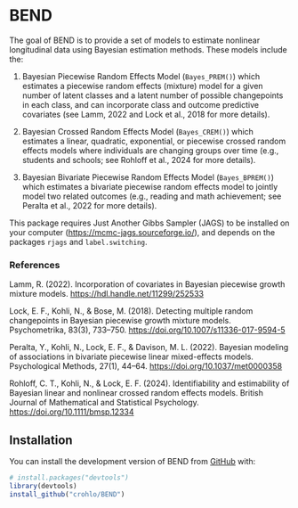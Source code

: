 
<!-- README.md is generated from README.Rmd. Please edit that file -->

# BEND

<!-- badges: start -->
<!-- badges: end -->

The goal of BEND is to provide a set of models to estimate nonlinear
longitudinal data using Bayesian estimation methods. These models
include the:

1.  Bayesian Piecewise Random Effects Model (`Bayes_PREM()`) which
    estimates a piecewise random effects (mixture) model for a given
    number of latent classes and a latent number of possible
    changepoints in each class, and can incorporate class and outcome
    predictive covariates (see Lamm, 2022 and Lock et al., 2018 for more
    details).

2.  Bayesian Crossed Random Effects Model (`Bayes_CREM()`) which
    estimates a linear, quadratic, exponential, or piecewise crossed
    random effects models where individuals are changing groups over
    time (e.g., students and schools; see Rohloff et al., 2024 for more
    details).

3.  Bayesian Bivariate Piecewise Random Effects Model (`Bayes_BPREM()`)
    which estimates a bivariate piecewise random effects model to
    jointly model two related outcomes (e.g., reading and math
    achievement; see Peralta et al., 2022 for more details).

This package requires Just Another Gibbs Sampler (JAGS) to be installed
on your computer (<https://mcmc-jags.sourceforge.io/>), and depends on
the packages `rjags` and `label.switching`.

### References

Lamm, R. (2022). Incorporation of covariates in Bayesian piecewise
growth mixture models. <https://hdl.handle.net/11299/252533>

Lock, E. F., Kohli, N., & Bose, M. (2018). Detecting multiple random
changepoints in Bayesian piecewise growth mixture models. Psychometrika,
83(3), 733–750. <https://doi.org/10.1007/s11336-017-9594-5>

Peralta, Y., Kohli, N., Lock, E. F., & Davison, M. L. (2022). Bayesian
modeling of associations in bivariate piecewise linear mixed-effects
models. Psychological Methods, 27(1), 44–64.
<https://doi.org/10.1037/met0000358>

Rohloff, C. T., Kohli, N., & Lock, E. F. (2024). Identifiability and
estimability of Bayesian linear and nonlinear crossed random effects
models. British Journal of Mathematical and Statistical Psychology.
<https://doi.org/10.1111/bmsp.12334>

## Installation

You can install the development version of BEND from
[GitHub](https://github.com/) with:

``` r
# install.packages("devtools")
library(devtools)
install_github("crohlo/BEND")
```
